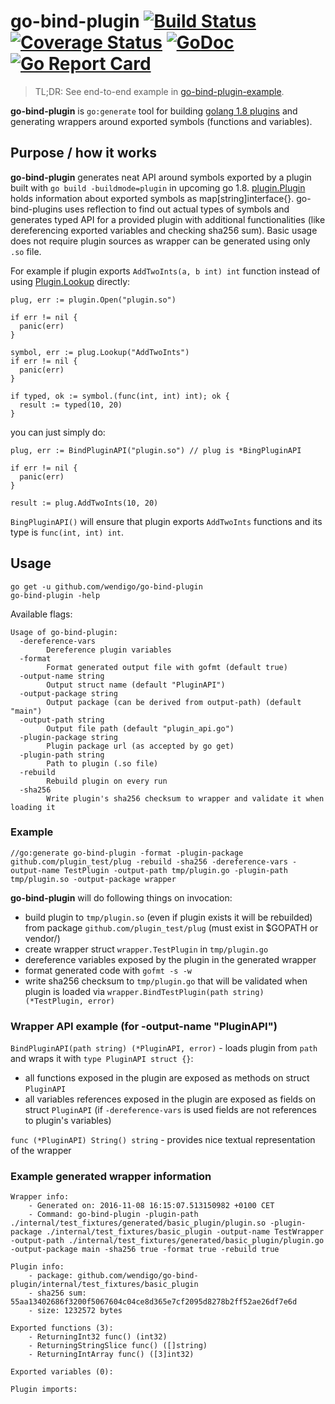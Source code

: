 # go-bind-plugin [![Build Status](https://travis-ci.org/wendigo/go-bind-plugin.svg?branch=master)](https://travis-ci.org/wendigo/go-bind-plugin)&nbsp;[![Coverage Status](https://coveralls.io/repos/github/wendigo/go-bind-plugin/badge.svg?branch=master)](https://coveralls.io/github/wendigo/go-bind-plugin?branch=master)&nbsp;[![GoDoc](https://godoc.org/github.com/wendigo/go-bind-plugin/cli?status.svg)](https://godoc.org/github.com/wendigo/go-bind-plugin/cli)&nbsp;[![Go Report Card](https://goreportcard.com/badge/github.com/wendigo/go-bind-plugin)](https://goreportcard.com/report/github.com/wendigo/go-bind-plugin)

> TL;DR: See end-to-end example in [go-bind-plugin-example](https://github.com/wendigo/go-bind-plugin-example).


**go-bind-plugin** is `go:generate` tool for building [golang 1.8 plugins](https://tip.golang.org/pkg/plugin) and generating wrappers around exported symbols (functions and variables).

## Purpose / how it works

**go-bind-plugin** generates neat API around symbols exported by a plugin built with `go build -buildmode=plugin` in upcoming go 1.8. [plugin.Plugin](https://tip.golang.org/pkg/plugin/#Plugin) holds information about exported symbols as map[string]interface{}. go-bind-plugins uses reflection to find out actual types of symbols and generates typed API for a provided plugin with additional functionalities (like dereferencing exported variables and checking sha256 sum). Basic usage does not require plugin sources as wrapper can be generated using only `.so` file.

For example if plugin exports `AddTwoInts(a, b int) int` function instead of using [Plugin.Lookup](https://tip.golang.org/pkg/plugin/#Plugin.Lookup) directly:

```
plug, err := plugin.Open("plugin.so")

if err != nil {
  panic(err)
}

symbol, err := plug.Lookup("AddTwoInts")
if err != nil {
  panic(err)
}

if typed, ok := symbol.(func(int, int) int); ok {
  result := typed(10, 20)
}
```

you can just simply do:

```
plug, err := BindPluginAPI("plugin.so") // plug is *BingPluginAPI

if err != nil {
  panic(err)
}

result := plug.AddTwoInts(10, 20)
```

`BingPluginAPI()` will ensure that plugin exports `AddTwoInts` functions and its type is `func(int, int) int`.

## Usage

```
go get -u github.com/wendigo/go-bind-plugin
go-bind-plugin -help
```

Available flags:

```
Usage of go-bind-plugin:
  -dereference-vars
    	Dereference plugin variables
  -format
    	Format generated output file with gofmt (default true)
  -output-name string
    	Output struct name (default "PluginAPI")
  -output-package string
    	Output package (can be derived from output-path) (default "main")
  -output-path string
    	Output file path (default "plugin_api.go")
  -plugin-package string
    	Plugin package url (as accepted by go get)
  -plugin-path string
    	Path to plugin (.so file)
  -rebuild
    	Rebuild plugin on every run
  -sha256
    	Write plugin's sha256 checksum to wrapper and validate it when loading it
```

### Example

`
//go:generate go-bind-plugin -format -plugin-package github.com/plugin_test/plug -rebuild -sha256 -dereference-vars -output-name TestPlugin -output-path tmp/plugin.go -plugin-path tmp/plugin.so -output-package wrapper
`

**go-bind-plugin** will do following things on invocation:

- build plugin to `tmp/plugin.so` (even if plugin exists it will be rebuilded) from package `github.com/plugin_test/plug` (must exist in $GOPATH or vendor/)
- create wrapper struct `wrapper.TestPlugin` in `tmp/plugin.go`
- dereference variables exposed by the plugin in the generated wrapper
- format generated code with `gofmt -s -w`
- write sha256 checksum to `tmp/plugin.go` that will be validated when plugin is loaded via `wrapper.BindTestPlugin(path string) (*TestPlugin, error)`

### Wrapper API example (for -output-name "PluginAPI")

`BindPluginAPI(path string) (*PluginAPI, error)` - loads plugin from `path` and wraps it with `type PluginAPI struct {}`:
  - all functions exposed in the plugin are exposed as methods on struct `PluginAPI`
  - all variables references exposed in the plugin are exposed as fields on struct `PluginAPI` (if `-dereference-vars` is used fields are not references to plugin's variables)

`func (*PluginAPI) String() string` - provides nice textual representation of the wrapper

### Example generated wrapper information

```
Wrapper info:
	- Generated on: 2016-11-08 16:15:07.513150982 +0100 CET
	- Command: go-bind-plugin -plugin-path ./internal/test_fixtures/generated/basic_plugin/plugin.so -plugin-package ./internal/test_fixtures/basic_plugin -output-name TestWrapper -output-path ./internal/test_fixtures/generated/basic_plugin/plugin.go -output-package main -sha256 true -format true -rebuild true

Plugin info:
	- package: github.com/wendigo/go-bind-plugin/internal/test_fixtures/basic_plugin
	- sha256 sum: 55aa13402686f3200f5067604c04ce8d365e7cf2095d8278b2ff52ae26df7e6d
	- size: 1232572 bytes

Exported functions (3):
	- ReturningInt32 func() (int32)
	- ReturningStringSlice func() ([]string)
	- ReturningIntArray func() ([3]int32)

Exported variables (0):

Plugin imports:
```
